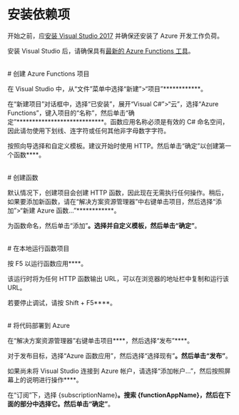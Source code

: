 # 安装依赖项

开始之前，应[安装 Visual Studio 2017](https://go.microsoft.com/fwlink/?linkid=2016389) 并确保还安装了 Azure 开发工作负荷。

安装 Visual Studio 后，请确保具有[最新的 Azure Functions 工具](https://go.microsoft.com/fwlink/?linkid=2016394)。

<br/>
# 创建 Azure Functions 项目

在 Visual Studio 中，从“文件”菜单中选择“新建”>“项目”************。

在“新建项目”对话框中，选择“已安装”，展开“Visual C#”>“云”，选择“Azure Functions”，键入项目的“名称”，然后单击“确定”****************************。函数应用名称必须是有效的 C# 命名空间，因此请勿使用下划线、连字符或任何其他非字母数字字符。

按照向导选择和自定义模板。建议开始时使用 HTTP。然后单击“确定”以创建第一个函数****。

<br/>
# 创建函数

默认情况下，创建项目会创建 HTTP 函数，因此现在无需执行任何操作。稍后，如果要添加新函数，请在“解决方案资源管理器”中右键单击项目，然后选择“添加”>“新建 Azure 函数...”************。

为函数命名，然后单击“添加”****。选择并自定义模板，然后单击“确定”****。

<br/>
# 在本地运行函数项目

按 F5 以运行函数应用****。

该运行时将为任何 HTTP 函数输出 URL，可以在浏览器的地址栏中复制和运行该 URL。

若要停止调试，请按 Shift + F5****。

<br/>
# 将代码部署到 Azure

在“解决方案资源管理器”右键单击项目****，然后选择“发布”****。

对于发布目标，选择“Azure 函数应用”，然后选择“选择现有”****。然后单击“发布”****。

如果尚未将 Visual Studio 连接到 Azure 帐户，请选择“添加帐户...”，然后按照屏幕上的说明进行操作****。

在“订阅”下，选择 {subscriptionName}****。搜索 {functionAppName}，然后在下面的部分中选择它。然后单击“确定”****。
